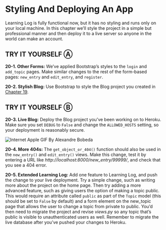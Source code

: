 # Styling And Deploying An App

Learning Log is fully functional now, but it has no styling and runs
only on your local machine. In this chapter we’ll style the project in a
simple but professional manner and then deploy it to a live server so
anyone in the world can make an account.

<span id="page_466"></span>
## TRY IT YOURSELF Ⓐ

<span id="ch20exe1"></span>**20-1. Other Forms:** We&rsquo;ve applied
Bootstrap&rsquo;s styles to the `login` and `add_topic` pages. Make similar
changes to the rest of the form-based pages: `new_entry` and
`edit_entry`, and `register`.

<span id="ch20exe2"></span>**20-2. Stylish Blog:** Use Bootstrap to
style the Blog project you created in [Chapter 19](../../../pcc_2e/tree/master/chapter_19).



<span id="page_482"></span>
## TRY IT YOURSELF Ⓑ

<span id="ch20exe3"></span>**20-3. Live Blog:** Deploy the Blog project
you&rsquo;ve been working on to Heroku. Make sure you set `DEBUG` to `False`
and change the `ALLOWED_HOSTS` setting, so your deployment is reasonably
secure.

![Internet Apple GIF By Alexandre Bobeda](https://i.giphy.com/media/xTiN0L7EW5trfOvEk0/giphy-downsized.gif)

<span id="ch20exe4"></span>**20-4. More 404s:** The
`get_object_or_404()` function should also be used in the `new_entry()`
and `edit_entry()` views. Make this change, test it by entering a URL
like *http://localhost:8000/new_entry/99999/*, and check that you see a
404 error.

<span id="ch20exe5"></span>**20-5. Extended Learning Log:** Add one
feature to Learning Log, and push the change to your live deployment.
Try a simple change, such as writing more about the project on the home
page. Then try adding a more advanced feature, such as giving users the
option of making a topic public. This would require an attribute called
`public` as part of the `Topic` model (this should be set to `False` by
default) and a form element on the new_topic page that allows the user
to change a topic from private to public. You&rsquo;d then need to migrate the
project and revise *views.py* so any topic that&rsquo;s public is visible to
unauthenticated users as well. Remember to migrate the live database
after you&rsquo;ve pushed your changes to Heroku.


